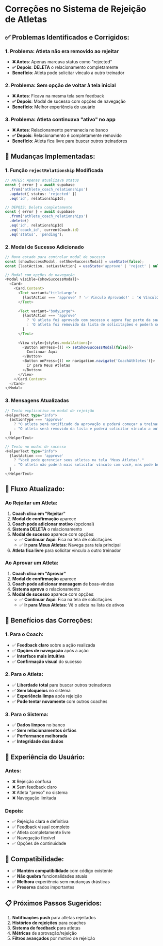 # Correções no Sistema de Rejeição de Atletas

## ✅ **Problemas Identificados e Corrigidos:**

### 1. **Problema: Atleta não era removido ao rejeitar**
- **❌ Antes**: Apenas marcava status como "rejected"
- **✅ Depois**: **DELETA** o relacionamento completamente
- **Benefício**: Atleta pode solicitar vínculo a outro treinador

### 2. **Problema: Sem opção de voltar à tela inicial**
- **❌ Antes**: Ficava na mesma tela sem feedback
- **✅ Depois**: Modal de sucesso com opções de navegação
- **Benefício**: Melhor experiência do usuário

### 3. **Problema: Atleta continuava "ativo" no app**
- **❌ Antes**: Relacionamento permanecia no banco
- **✅ Depois**: Relacionamento é completamente removido
- **Benefício**: Atleta fica livre para buscar outros treinadores

## 🔧 **Mudanças Implementadas:**

### 1. **Função `rejectRelationship` Modificada**

```typescript
// ANTES: Apenas atualizava status
const { error } = await supabase
  .from('athlete_coach_relationships')
  .update({ status: 'rejected' })
  .eq('id', relationshipId);

// DEPOIS: Deleta completamente
const { error } = await supabase
  .from('athlete_coach_relationships')
  .delete()
  .eq('id', relationshipId)
  .eq('coach_id', currentCoach.id)
  .eq('status', 'pending');
```

### 2. **Modal de Sucesso Adicionado**

```typescript
// Novo estado para controlar modal de sucesso
const [showSuccessModal, setShowSuccessModal] = useState(false);
const [lastAction, setLastAction] = useState<'approve' | 'reject' | null>(null);

// Modal com opções de navegação
<Modal visible={showSuccessModal}>
  <Card>
    <Card.Content>
      <Text variant="titleLarge">
        {lastAction === 'approve' ? '✅ Vínculo Aprovado!' : '❌ Vínculo Rejeitado!'}
      </Text>
      
      <Text variant="bodyLarge">
        {lastAction === 'approve' 
          ? 'O atleta foi aprovado com sucesso e agora faz parte da sua equipe!'
          : 'O atleta foi removido da lista de solicitações e poderá solicitar vínculo a outro treinador.'
        }
      </Text>
      
      <View style={styles.modalActions}>
        <Button onPress={() => setShowSuccessModal(false)}>
          Continuar Aqui
        </Button>
        <Button onPress={() => navigation.navigate('CoachAthletes')}>
          Ir para Meus Atletas
        </Button>
      </View>
    </Card.Content>
  </Card>
</Modal>
```

### 3. **Mensagens Atualizadas**

```typescript
// Texto explicativo no modal de rejeição
<HelperText type="info">
  {actionType === 'approve' 
    ? "O atleta será notificado da aprovação e poderá começar a treinar com você."
    : "O atleta será removido da lista e poderá solicitar vínculo a outro treinador."
  }
</HelperText>

// Texto no modal de sucesso
<HelperText type="info">
  {lastAction === 'approve' 
    ? "Você pode gerenciar seus atletas na tela 'Meus Atletas'."
    : "O atleta não poderá mais solicitar vínculo com você, mas pode buscar outros treinadores."
  }
</HelperText>
```

## 🎯 **Fluxo Atualizado:**

### **Ao Rejeitar um Atleta:**

1. **Coach clica em "Rejeitar"**
2. **Modal de confirmação** aparece
3. **Coach pode adicionar motivo** (opcional)
4. **Sistema DELETA** o relacionamento
5. **Modal de sucesso** aparece com opções:
   - ✅ **Continuar Aqui**: Fica na tela de solicitações
   - ✅ **Ir para Meus Atletas**: Navega para tela principal
6. **Atleta fica livre** para solicitar vínculo a outro treinador

### **Ao Aprovar um Atleta:**

1. **Coach clica em "Aprovar"**
2. **Modal de confirmação** aparece
3. **Coach pode adicionar mensagem** de boas-vindas
4. **Sistema aprova** o relacionamento
5. **Modal de sucesso** aparece com opções:
   - ✅ **Continuar Aqui**: Fica na tela de solicitações
   - ✅ **Ir para Meus Atletas**: Vê o atleta na lista de ativos

## 🚀 **Benefícios das Correções:**

### 1. **Para o Coach:**
- ✅ **Feedback claro** sobre a ação realizada
- ✅ **Opções de navegação** após a ação
- ✅ **Interface mais intuitiva**
- ✅ **Confirmação visual** do sucesso

### 2. **Para o Atleta:**
- ✅ **Liberdade total** para buscar outros treinadores
- ✅ **Sem bloqueios** no sistema
- ✅ **Experiência limpa** após rejeição
- ✅ **Pode tentar novamente** com outros coaches

### 3. **Para o Sistema:**
- ✅ **Dados limpos** no banco
- ✅ **Sem relacionamentos órfãos**
- ✅ **Performance melhorada**
- ✅ **Integridade dos dados**

## 📱 **Experiência do Usuário:**

### **Antes:**
- ❌ Rejeição confusa
- ❌ Sem feedback claro
- ❌ Atleta "preso" no sistema
- ❌ Navegação limitada

### **Depois:**
- ✅ Rejeição clara e definitiva
- ✅ Feedback visual completo
- ✅ Atleta completamente livre
- ✅ Navegação flexível
- ✅ Opções de continuidade

## 🔄 **Compatibilidade:**

- ✅ **Mantém compatibilidade** com código existente
- ✅ **Não quebra** funcionalidades atuais
- ✅ **Melhora** experiência sem mudanças drásticas
- ✅ **Preserva** dados importantes

## 📋 **Próximos Passos Sugeridos:**

1. **Notificações push** para atletas rejeitados
2. **Histórico de rejeições** para coaches
3. **Sistema de feedback** para atletas
4. **Métricas** de aprovação/rejeição
5. **Filtros avançados** por motivo de rejeição 